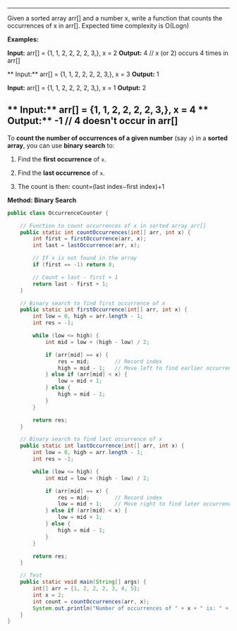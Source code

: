 
---

Given a sorted array arr[] and a number x, write a function that counts the occurrences of x in arr[]. Expected time complexity is O(Logn) 

**Examples:** 

  **Input:** arr[] = {1, 1, 2, 2, 2, 2, 3,},   x = 2
  **Output:** 4 // x (or 2) occurs 4 times in arr[]

 ** Input:** arr[] = {1, 1, 2, 2, 2, 2, 3,},   x = 3
  **Output:** 1 

  **Input:** arr[] = {1, 1, 2, 2, 2, 2, 3,},   x = 1
  **Output:** 2 

 ** Input:** arr[] = {1, 1, 2, 2, 2, 2, 3,},   x = 4
 ** Output:** -1 // 4 doesn't occur in arr[] 
-------------------------------------------------------------------------------------------------------
To **count the number of occurrences of a given number** (say `x`) in a **sorted array**, you can use **binary search** to:

1. Find the **first occurrence** of `x`.
    
2. Find the **last occurrence** of `x`.
    
3. The count is then:
    count=(last index−first index)+1
    
**Method: Binary Search**
```java
public class OccurrenceCounter {

    // Function to count occurrences of x in sorted array arr[]
    public static int countOccurrences(int[] arr, int x) {
        int first = firstOccurrence(arr, x);
        int last = lastOccurrence(arr, x);

        // If x is not found in the array
        if (first == -1) return 0;

        // Count = last - first + 1
        return last - first + 1;
    }

    // Binary search to find first occurrence of x
    public static int firstOccurrence(int[] arr, int x) {
        int low = 0, high = arr.length - 1;
        int res = -1;

        while (low <= high) {
            int mid = low + (high - low) / 2;

            if (arr[mid] == x) {
                res = mid;        // Record index
                high = mid - 1;   // Move left to find earlier occurrence
            } else if (arr[mid] < x) {
                low = mid + 1;
            } else {
                high = mid - 1;
            }
        }

        return res;
    }

    // Binary search to find last occurrence of x
    public static int lastOccurrence(int[] arr, int x) {
        int low = 0, high = arr.length - 1;
        int res = -1;

        while (low <= high) {
            int mid = low + (high - low) / 2;

            if (arr[mid] == x) {
                res = mid;        // Record index
                low = mid + 1;    // Move right to find later occurrence
            } else if (arr[mid] < x) {
                low = mid + 1;
            } else {
                high = mid - 1;
            }
        }

        return res;
    }

    // Test
    public static void main(String[] args) {
        int[] arr = {1, 2, 2, 2, 3, 4, 5};
        int x = 2;
        int count = countOccurrences(arr, x);
        System.out.println("Number of occurrences of " + x + " is: " + count);
    }
}


```